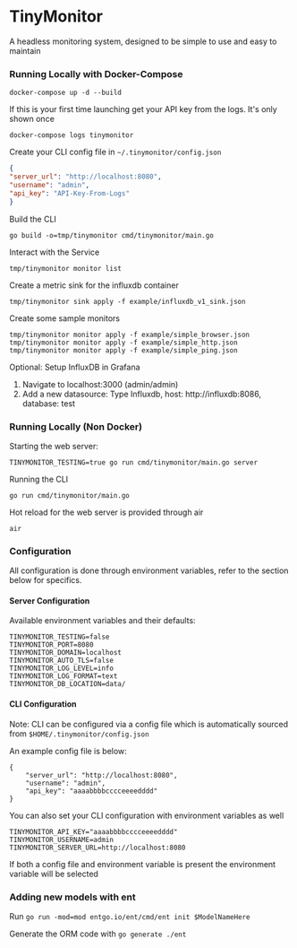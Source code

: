 # TinyMonitor
A headless monitoring system, designed to be simple to use and easy to maintain

### Running Locally with Docker-Compose

`docker-compose up -d --build`

If this is your first time launching get your API key from the logs.  It's only shown once

`docker-compose logs tinymonitor`

Create your CLI config file in `~/.tinymonitor/config.json`

```json
{
"server_url": "http://localhost:8080",
"username": "admin",
"api_key": "API-Key-From-Logs"
}
```

Build the CLI

`go build -o=tmp/tinymonitor cmd/tinymonitor/main.go`

Interact with the Service

`tmp/tinymonitor monitor list`

Create a metric sink for the influxdb container

`tmp/tinymonitor sink apply -f example/influxdb_v1_sink.json`

Create some sample monitors

```
tmp/tinymonitor monitor apply -f example/simple_browser.json
tmp/tinymonitor monitor apply -f example/simple_http.json
tmp/tinymonitor monitor apply -f example/simple_ping.json
```

Optional:  Setup InfluxDB in Grafana

1.  Navigate to localhost:3000 (admin/admin)
2.  Add a new datasource:  Type Influxdb, host: http://influxdb:8086, database: test


### Running Locally (Non Docker)

Starting the web server:

`TINYMONITOR_TESTING=true go run cmd/tinymonitor/main.go server`

Running the CLI

`go run cmd/tinymonitor/main.go`

Hot reload for the web server is provided through air

`air`

### Configuration

All configuration is done through environment variables, refer to the section below for specifics.

#### Server Configuration

Available environment variables and their defaults:

```
TINYMONITOR_TESTING=false
TINYMONITOR_PORT=8080
TINYMONITOR_DOMAIN=localhost
TINYMONITOR_AUTO_TLS=false
TINYMONITOR_LOG_LEVEL=info
TINYMONITOR_LOG_FORMAT=text
TINYMONITOR_DB_LOCATION=data/
```

#### CLI Configuration

Note:  CLI can be configured via a config file which is automatically sourced from `$HOME/.tinymonitor/config.json`

An example config file is below:

```
{
    "server_url": "http://localhost:8080",
    "username": "admin",
    "api_key": "aaaabbbbcccceeeedddd"
}
```

You can also set your CLI configuration with environment variables as well

```
TINYMONITOR_API_KEY="aaaabbbbcccceeeedddd"
TINYMONITOR_USERNAME=admin 
TINYMONITOR_SERVER_URL=http://localhost:8080
```

If both a config file and environment variable is present the environment variable will be selected

### Adding new models with ent

Run `go run -mod=mod entgo.io/ent/cmd/ent init $ModelNameHere`

Generate the ORM code with `go generate ./ent`